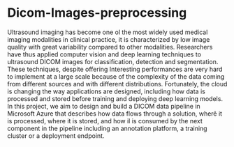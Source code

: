 # Dicom-Images-preprocessing
Ultrasound imaging has become one ol the most widely used medical imaging modalities in clinical practice, it is characterized by low image quality with great variability compared to other modalities. Researchers have thus applied computer vision and deep learning techniques to ultrasound DICOM images for classification, detection and segmentation. These techniques, despite offering  Interesting performances are very hard to implement at a large scale because of the complexity of the data coming from different sources and with different distributions. Fortunately, the cloud is changing the way applications are designed, including how data is processed and stored before training and deploying deep learning models. In this project, we aim to design and build a DICOM data pipeline in Microsoft Azure that describes how data flows through a solution, wherê it is processed, where it is stored, and how il is consumed by the next component in the pipeline including an annotation platform, a training cluster or a deployment endpoint.
